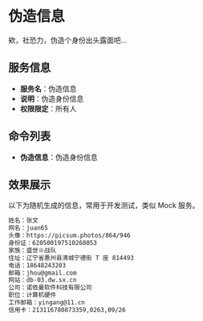 # 伪造信息

欸，社恐力，伪造个身份出头露面吧...

## 服务信息

- **服务名**：伪造信息
- **说明**：伪造身份信息
- **权限限定**：所有人

## 命令列表

- **伪造信息**：伪造身份信息

## 效果展示

以下为随机生成的信息，常用于开发测试，类似 Mock 服务。

```txt
姓名：张文
网名：juan65
头像：https://picsum.photos/864/946
身份证：620500197510268053
家族：盛世※战队
住址：辽宁省惠州县清城宁德街 T 座 814493
电话：18648243203
邮箱：jhou@gmail.com
网站：db-03.dw.sx.cn
公司：诺依曼软件科技有限公司
职位：计算机硬件
工作邮箱：yingang@11.cn
信用卡：213116780873359,0263,09/26
```
